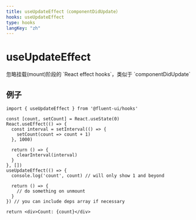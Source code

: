 ```yaml
---
title: useUpdateEffect（componentDidUpdate）
hooks: useUpdateEffect
type: hooks
langKey: "zh"
---
```


# useUpdateEffect

<p class="description">忽略挂载(mount)阶段的 `React effect hooks`，类似于 `componentDidUpdate`</p>

## 例子

```tsx
import { useUpdateEffect } from '@fluent-ui/hooks'

const [count, setCount] = React.useState(0)
React.useEffect(() => {
  const interval = setInterval(() => {
    setCount(count => count + 1)
  }, 1000)

  return () => {
    clearInterval(interval)
  }
}, [])
useUpdateEffect(() => {
  console.log('count', count) // will only show 1 and beyond

  return () => {
    // do something on unmount
  }
}) // you can include deps array if necessary

return <div>Count: {count}</div>
```
